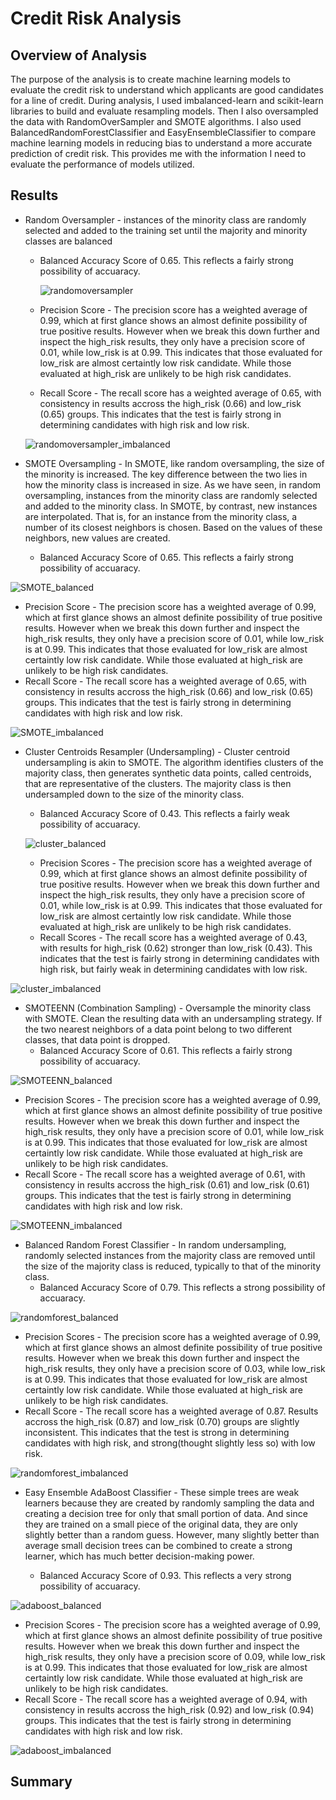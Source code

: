 # Credit Risk Analysis

## Overview of Analysis
The purpose of the analysis is to create machine learning models to evaluate the credit risk to understand which applicants are good candidates for a line of credit. During analysis, I used imbalanced-learn and scikit-learn libraries to build and evaluate resampling models. Then I also oversampled the data with RandomOverSampler and SMOTE algorithms. I also used BalancedRandomForestClassifier and EasyEnsembleClassifier to compare machine learning models in reducing bias to understand a more accurate prediction of credit risk. This provides me with the information I need to evaluate the performance of models utilized.

## Results

* Random Oversampler - instances of the minority class are randomly selected and added to the training set until the majority and minority classes are balanced
  * Balanced Accuracy Score of 0.65. This reflects a fairly strong possibility of accuaracy.

    ![randomoversampler](https://user-images.githubusercontent.com/110419577/213518140-b521433b-41c5-4755-a44a-de7c46365e4b.png)


  * Precision Score - The precision score has a weighted average of 0.99, which at first glance shows an almost definite possibility of true positive results. However when we break this down further and inspect the high_risk results, they only have a precision score of 0.01, while low_risk is at 0.99. This indicates that those evaluated for low_risk are almost certaintly low risk candidate. While those evaluated at high_risk are unlikely to be high risk candidates. 
  
  * Recall Score - The recall score has a weighted average of 0.65, with consistency in results accross the high_risk (0.66) and low_risk (0.65) groups. This indicates that the test is fairly strong in determining candidates with high risk and low risk. 
  
  ![randomoversampler_imbalanced](https://user-images.githubusercontent.com/110419577/213519014-c647358d-8dd6-486b-90ea-81773e881724.png)


* SMOTE Oversampling - In SMOTE, like random oversampling, the size of the minority is increased. The key difference between the two lies in how the minority class is increased in size. As we have seen, in random oversampling, instances from the minority class are randomly selected and added to the minority class. In SMOTE, by contrast, new instances are interpolated. That is, for an instance from the minority class, a number of its closest neighbors is chosen. Based on the values of these neighbors, new values are created.


  * Balanced Accuracy Score of 0.65. This reflects a fairly strong possibility of accuaracy.

![SMOTE_balanced](https://user-images.githubusercontent.com/110419577/213525352-1d194bf6-7d8c-43ae-b603-b5c70db91a4a.png)


  * Precision Score - The precision score has a weighted average of 0.99, which at first glance shows an almost definite possibility of true positive results. However when we break this down further and inspect the high_risk results, they only have a precision score of 0.01, while low_risk is at 0.99. This indicates that those evaluated for low_risk are almost certaintly low risk candidate. While those evaluated at high_risk are unlikely to be high risk candidates. 
  * Recall Score - The recall score has a weighted average of 0.65, with consistency in results accross the high_risk (0.66) and low_risk (0.65) groups. This indicates that the test is fairly strong in determining candidates with high risk and low risk. 

  ![SMOTE_imbalanced](https://user-images.githubusercontent.com/110419577/213525364-bd1833fb-001b-466c-99b6-8e16c657b8b8.png)

* Cluster Centroids Resampler (Undersampling) - Cluster centroid undersampling is akin to SMOTE. The algorithm identifies clusters of the majority class, then generates synthetic data points, called centroids, that are representative of the clusters. The majority class is then undersampled down to the size of the minority class.
  * Balanced Accuracy Score of 0.43. This reflects a fairly weak possibility of accuaracy.
  
  ![cluster_balanced](https://user-images.githubusercontent.com/110419577/213534129-551eb628-5a8d-405b-86c8-8b4c5f3ff176.png)

  * Precision Scores - The precision score has a weighted average of 0.99, which at first glance shows an almost definite possibility of true positive results. However when we break this down further and inspect the high_risk results, they only have a precision score of 0.01, while low_risk is at 0.99. This indicates that those evaluated for low_risk are almost certaintly low risk candidate. While those evaluated at high_risk are unlikely to be high risk candidates. 
  * Recall Scores - The recall score has a weighted average of 0.43, with results for high_risk (0.62) stronger than low_risk (0.43). This indicates that the test is fairly strong in determining candidates with high risk, but fairly weak in determining candidates with low risk. 

![cluster_imbalanced](https://user-images.githubusercontent.com/110419577/213534183-fe036965-9b1e-42e6-926e-176d3c07f58c.png)

* SMOTEENN (Combination Sampling) - Oversample the minority class with SMOTE. Clean the resulting data with an undersampling strategy. If the two nearest neighbors of a data point belong to two different classes, that data point is dropped.
  * Balanced Accuracy Score of 0.61. This reflects a fairly strong possibility of accuaracy.

![SMOTEENN_balanced](https://user-images.githubusercontent.com/110419577/213534626-ffe12996-02d4-4023-b100-ad85de84d3f2.png)

  * Precision Scores - The precision score has a weighted average of 0.99, which at first glance shows an almost definite possibility of true positive results. However when we break this down further and inspect the high_risk results, they only have a precision score of 0.01, while low_risk is at 0.99. This indicates that those evaluated for low_risk are almost certaintly low risk candidate. While those evaluated at high_risk are unlikely to be high risk candidates. 
  * Recall Score - The recall score has a weighted average of 0.61, with consistency in results accross the high_risk (0.61) and low_risk (0.61) groups. This indicates that the test is fairly strong in determining candidates with high risk and low risk.

![SMOTEENN_imbalanced](https://user-images.githubusercontent.com/110419577/213534645-03a1334e-14fc-4bd4-9f28-14dde40e0f70.png)


* Balanced Random Forest Classifier - In random undersampling, randomly selected instances from the majority class are removed until the size of the majority class is reduced, typically to that of the minority class. 
  * Balanced Accuracy Score of 0.79. This reflects a strong possibility of accuaracy.

![randomforest_balanced](https://user-images.githubusercontent.com/110419577/213535272-3c0cf872-3128-46db-868a-a8364b660866.png)

  * Precision Scores - The precision score has a weighted average of 0.99, which at first glance shows an almost definite possibility of true positive results. However when we break this down further and inspect the high_risk results, they only have a precision score of 0.03, while low_risk is at 0.99. This indicates that those evaluated for low_risk are almost certaintly low risk candidate. While those evaluated at high_risk are unlikely to be high risk candidates. 
  * Recall Score - The recall score has a weighted average of 0.87. Results accross the high_risk (0.87) and low_risk (0.70) groups are slightly inconsistent. This indicates that the test is strong in determining candidates with high risk, and strong(thought slightly less so) with low risk.

![randomforest_imbalanced](https://user-images.githubusercontent.com/110419577/213535290-9b83ab9f-d20c-4921-b670-66085534f4fa.png)

* Easy Ensemble AdaBoost Classifier - These simple trees are weak learners because they are created by randomly sampling the data and creating a decision tree for only that small portion of data. And since they are trained on a small piece of the original data, they are only slightly better than a random guess. However, many slightly better than average small decision trees can be combined to create a strong learner, which has much better decision-making power.

  * Balanced Accuracy Score of 0.93. This reflects a very strong possibility of accuaracy.

![adaboost_balanced](https://user-images.githubusercontent.com/110419577/213535347-1fa531da-a7c0-43cd-8f8b-6d71c1cece4c.png)


  * Precision Scores - The precision score has a weighted average of 0.99, which at first glance shows an almost definite possibility of true positive results. However when we break this down further and inspect the high_risk results, they only have a precision score of 0.09, while low_risk is at 0.99. This indicates that those evaluated for low_risk are almost certaintly low risk candidate. While those evaluated at high_risk are unlikely to be high risk candidates. 
  * Recall Score - The recall score has a weighted average of 0.94, with consistency in results accross the high_risk (0.92) and low_risk (0.94) groups. This indicates that the test is fairly strong in determining candidates with high risk and low risk.

![adaboost_imbalanced](https://user-images.githubusercontent.com/110419577/213535369-5e34d6f6-5ec7-4b7b-adda-c91e604b93b2.png)


## Summary
